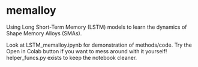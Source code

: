 # memalloy
Using Long Short-Term Memory (LSTM) models to learn the dynamics of Shape Memory Alloys (SMAs).

Look at LSTM_memalloy.ipynb for demonstration of methods/code. Try the Open in Colab button if you want to mess around with it yourself!
helper_funcs.py exists to keep the notebook cleaner. 
